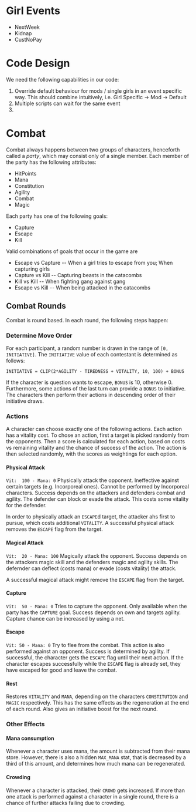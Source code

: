 # Girl Events
* NextWeek
* Kidnap
* CustNoPay

# Code Design
We need the following capabilities in our code:
 1) Override default behaviour for mods / single girls in an event specific way. This should combine
    intuitively, i.e. Girl Specific -> Mod -> Default
 2) Multiple scripts can wait for the same event
 3) 
 
# Combat
Combat always happens between two groups of characters, 
henceforth called a *party*, which may consist only of a
single member. Each member of the party has the following 
attributes:
 * HitPoints
 * Mana
 * Constitution
 * Agility
 * Combat
 * Magic

Each party has one of the following goals:
 * Capture
 * Escape
 * Kill

Valid combinations of goals that occur in the game are
 * Escape vs Capture -- When a girl tries to escape from you; When capturing girls
 * Capture vs Kill -- Capturing beasts in the catacombs
 * Kill vs Kill -- When fighting gang against gang
 * Escape vs Kill -- When being attacked in the catacombs

## Combat Rounds
Combat is round based. In each round, the following steps 
happen:
### Determine Move Order
For each participant, a random number is drawn in the range of
`[0, INITIATIVE]`. The `INITIATIVE` value of each contestant is
determined as follows:
```
INITIATIVE = CLIP(2*AGILITY - TIREDNESS + VITALITY, 10, 100) + BONUS
```
If the character is question wants to escape, `BONUS` is 10, 
otherwise 0. Furthermore, some actions of the last turn can
provide a `BONUS` to initiative.
The characters then perform their actions in descending order
of their initiative draws.

### Actions
A character can choose exactly one of the following actions.
Each action has a vitality cost. To chose an action, first
a target is picked randomly from the opponents. Then a score
is calculated for each action, based on costs vs remaining vitality
and the chance of success of the action. The action is then
selected randomly, with the scores as weightings for each option.

#### Physical Attack
`Vit:  100 - Mana: 0`
Physically attack the opponent. Ineffective against
certain targets (e.g. Incorporeal ones). Cannot be
performed by Incorporeal characters. Success depends
on the attackers and defenders combat and agility.
The defender can block or evade the attack. This costs
some vitality for the defender.

In order to physically attack an `ESCAPE`d target,
the attacker ahs first to pursue, which costs additional
`VITALITY`.
A successful physical attack removes the `ESCAPE` flag
from the target. 

#### Magical Attack
`Vit:  20 - Mana: 100`
Magically attack the opponent. Success depends on the
attackers magic skill and the defenders magic and agility 
skills. The defernder can deflect (costs mana) or evade (costs vitality)
the attack.

A successful magical attack might remove the `ESCAPE`
flag from the target.

#### Capture
`Vit:  50 - Mana: 0`
Tries to capture the opponent. Only available when the
party has the `CAPTURE` goal. Success depends on own and
targets agility. Capture chance can be increased by using
a net.

#### Escape
`Vit: 50 - Mana: 0`
Try to flee from the combat. This action is also performed
against an opponent. Success is determined by agility. 
If successful, the character gets the `ESCAPE` flag until
their next action. If the character escapes successfully while the
`ESCAPE` flag is already set, they have escaped for good and
leave the combat.

#### Rest
Restores `VITALITY` and `MANA`, depending on the characters
`CONSTITUTION` and `MAGIC` respectively. This has the same effects
as the regeneration at the end of each round. Also gives an initiative boost
for the next round.


### Other Effects
#### Mana consumption
Whenever a character uses mana, the amount is subtracted from their mana store.
However, there is also a hidden `MAX_MANA` stat, that is decreased by a third of
this amount, and determines how much mana can be regenerated.

#### Crowding
Whenever a character is attacked, their `CROWD` gets increased. If more
than one attack is performed against a character in a single round, there
is a chance of further attacks failing due to crowding.
